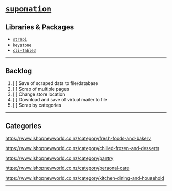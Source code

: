 
# [`supomation`](https://github.com/patevs/supomation)

## Libraries & Packages

- [`strapi`](https://github.com/strapi/strapi)
- [`keystone`](https://github.com/keystonejs/keystone)
- [`cli-table3`](https://github.com/cli-table/cli-table3)

---

## Backlog

1. [ ] Save of scraped data to file/database
2. [ ] Scrap of multiple pages
3. [ ] Change store location
4. [ ] Download and save of virtual mailer to file
5. [ ] Scrap by categories

---

## Categories

https://www.ishopnewworld.co.nz/category/fresh-foods-and-bakery

https://www.ishopnewworld.co.nz/category/chilled-frozen-and-desserts

https://www.ishopnewworld.co.nz/category/pantry

https://www.ishopnewworld.co.nz/category/personal-care

https://www.ishopnewworld.co.nz/category/kitchen-dining-and-household

---
